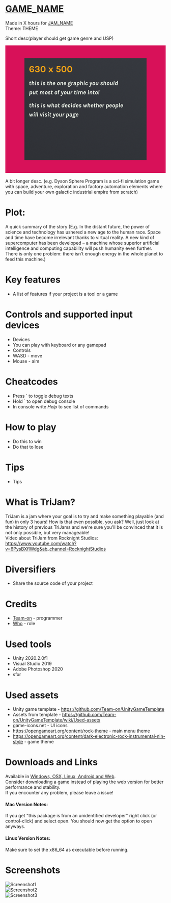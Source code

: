 # [GAME_NAME](GAME_LINK)
Made in X hours for [JAM_NAME](JAM_LINK)  
Theme: THEME  

Short desc(player should get game genre and USP)

![Cover](Screenshots/ItchioPage/CoverImage.png) 

A bit longer desc. 
(e.g. Dyson Sphere Program is a sci-fi simulation game with space, adventure, exploration and factory automation elements where you can build your own galactic industrial empire from scratch)


# Plot: 
 A quick summary of the story
 (E.g. In the distant future, the power of science and technology has ushered a new age to the human race. Space and time have become irrelevant thanks to virtual reality. A new kind of supercomputer has been developed – a machine whose superior artificial intelligence and computing capability will push humanity even further. There is only one problem: there isn’t enough energy in the whole planet to feed this machine.)


# Key features
 * A list of features if your project is a tool or a game


# Controls and supported input devices
 * Devices
 * You can play with keyboard or any gamepad
 * Controls
 * WASD - move
 * Mouse - aim
 
 
# Cheatcodes
 * Press ` to toggle debug texts
 * Hold ` to open debug console
 * In console write *Help* to see list of commands


# How to play
 * Do this to win
 * Do that to lose
 
 
# Tips
 * Tips
 
 
# What is TriJam?
TriJam is a jam where your goal is to try and make something playable (and fun) in only 3 hours! How is that even possible, you ask? Well, just look at the history of previous TriJams and we're sure you'll be convinced that it is not only possible, but very manageable!  
Video about TriJam from Rocknight Studios: https://www.youtube.com/watch?v=6PysBXflWdg&ab_channel=RocknightStudios


# Diversifiers
 * Share the source code of your project


# Credits
 * [Team-on](https://github.com/Team-on) - programmer
 * [Who](LINK) - role


# Used tools
 * Unity 2020.2.0f1
 * Visual Studio 2019
 * Adobe Photoshop 2020
 * sfxr


# Used assets
 * Unity game template - https://github.com/Team-on/UnityGameTemplate
 * Assets from template - https://github.com/Team-on/UnityGameTemplate/wiki/Used-assets
 * game-icons.net - UI icons
 * https://opengameart.org/content/rock-theme - main menu theme
 * https://opengameart.org/content/dark-electronic-rock-instrumental-nin-style - game theme
 
 
# Downloads and Links
Available in [Windows, OSX, Linux, Android and Web](GAME_LINK).  
Consider downloading a game instead of playing the web version for better performance and stability.  
If you encounter any problem, please leave a issue!  

#### Mac Version Notes:
If you get "this package is from an unidentified developer" right click (or control-click) and select open. You should now get the option to open anyways.

#### Linux Version Notes:
Make sure to set the x86_64 as executable before running.


# Screenshots
![Screenshot1](Screenshots/Screenshot1.png)  
![Screenshot2](Screenshots/Screenshot2.png)  
![Screenshot3](Screenshots/Screenshot3.png)  
